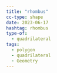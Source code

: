 ```yaml
---
title: "rhombus"
cc-type: shape
date: 2023-06-17
hashtag: rhombus
type-of:
  - quadrilateral
tags:
  - polygon
  - quadrilateral
  - Geometry
---
```

